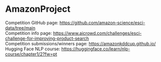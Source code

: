 # AmazonProject
Competition GitHub page: https://github.com/amazon-science/esci-data/tree/main  
Competition info page: https://www.aicrowd.com/challenges/esci-challenge-for-improving-product-search  
Competition submissions/winners page: https://amazonkddcup.github.io/  
Hugging Face NLP course: https://huggingface.co/learn/nlp-course/chapter1/2?fw=pt  
